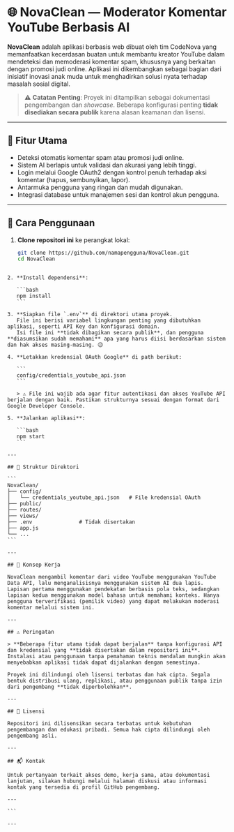 # 🌐 NovaClean — Moderator Komentar YouTube Berbasis AI

**NovaClean** adalah aplikasi berbasis web dibuat oleh tim CodeNova yang memanfaatkan kecerdasan buatan untuk membantu kreator YouTube dalam mendeteksi dan memoderasi komentar spam, khususnya yang berkaitan dengan promosi judi online. Aplikasi ini dikembangkan sebagai bagian dari inisiatif inovasi anak muda untuk menghadirkan solusi nyata terhadap masalah sosial digital.

> ⚠️ **Catatan Penting**: Proyek ini ditampilkan sebagai dokumentasi pengembangan dan _showcase_. Beberapa konfigurasi penting **tidak disediakan secara publik** karena alasan keamanan dan lisensi.

---

## 🚀 Fitur Utama

- Deteksi otomatis komentar spam atau promosi judi online.
- Sistem AI berlapis untuk validasi dan akurasi yang lebih tinggi.
- Login melalui Google OAuth2 dengan kontrol penuh terhadap aksi komentar (hapus, sembunyikan, lapor).
- Antarmuka pengguna yang ringan dan mudah digunakan.
- Integrasi database untuk manajemen sesi dan kontrol akun pengguna.

---

## 🔧 Cara Penggunaan

1. **Clone repositori ini** ke perangkat lokal:
   ```bash
   git clone https://github.com/namapengguna/NovaClean.git
   cd NovaClean
````

2. **Install dependensi**:

   ```bash
   npm install
   ```

3. **Siapkan file `.env`** di direktori utama proyek.
   File ini berisi variabel lingkungan penting yang dibutuhkan aplikasi, seperti API Key dan konfigurasi domain.
   Isi file ini **tidak dibagikan secara publik**, dan pengguna **diasumsikan sudah memahami** apa yang harus diisi berdasarkan sistem dan hak akses masing-masing. 😉

4. **Letakkan kredensial OAuth Google** di path berikut:

   ```
   config/credentials_youtube_api.json
   ```

   > ⚠️ File ini wajib ada agar fitur autentikasi dan akses YouTube API berjalan dengan baik. Pastikan strukturnya sesuai dengan format dari Google Developer Console.

5. **Jalankan aplikasi**:

   ```bash
   npm start
   ```

---

## 📁 Struktur Direktori

```
NovaClean/
├── config/
│   └── credentials_youtube_api.json   # File kredensial OAuth
├── public/
├── routes/
├── views/
├── .env               # Tidak disertakan
├── app.js
└── ...
```

---

## 🧠 Konsep Kerja

NovaClean mengambil komentar dari video YouTube menggunakan YouTube Data API, lalu menganalisisnya menggunakan sistem AI dua lapis. Lapisan pertama menggunakan pendekatan berbasis pola teks, sedangkan lapisan kedua menggunakan model bahasa untuk memahami konteks. Hanya pengguna terverifikasi (pemilik video) yang dapat melakukan moderasi komentar melalui sistem ini.

---

## ⚠️ Peringatan

> **Beberapa fitur utama tidak dapat berjalan** tanpa konfigurasi API dan kredensial yang **tidak disertakan dalam repositori ini**. Instalasi atau penggunaan tanpa pemahaman teknis mendalam mungkin akan menyebabkan aplikasi tidak dapat dijalankan dengan semestinya.

Proyek ini dilindungi oleh lisensi terbatas dan hak cipta. Segala bentuk distribusi ulang, replikasi, atau penggunaan publik tanpa izin dari pengembang **tidak diperbolehkan**.

---

## 📄 Lisensi

Repositori ini dilisensikan secara terbatas untuk kebutuhan pengembangan dan edukasi pribadi. Semua hak cipta dilindungi oleh pengembang asli.

---

## 📬 Kontak

Untuk pertanyaan terkait akses demo, kerja sama, atau dokumentasi lanjutan, silakan hubungi melalui halaman diskusi atau informasi kontak yang tersedia di profil GitHub pengembang.

---

```

---
